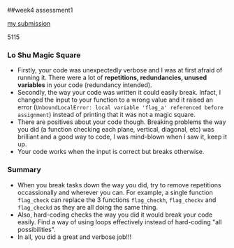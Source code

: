 ##week4 assessment1

[my submission](https://repl.it/@iOghenetega/LustrousUnselfishDonateware)

5115

### Lo Shu Magic Square

- Firstly, your code was unexpectedly verbose and I was at first afraid of running it. There were a lot of **repetitions, redundancies, unused variables** in your code (redundancy intended).
- Secondly, the way your code was written it could easily break. Infact, I changed the input to your function to a wrong value and it raised an error (`UnboundLocalError: local variable 'flag_a' referenced before assignment`) instead of printing that it was not a magic square.
- There are positives about your code though. Breaking problems the way you did (a function checking each plane, vertical, diagonal, etc) was brilliant and a good way to code, I was mind-blown when I saw it, keep it up.
- Your code works when the input is correct but breaks otherwise.


### Summary

- When you break tasks down the way you did, try to remove repetitions occassionally and wherever you can. For example, a single function `flag_check` can replace the 3 functions `flag_checkh`, `flag_checkv` and `flag_checkd` as they are all doing the same thing.
- Also, hard-coding checks the way you did it would break your code easily. Find a way of using loops effectively instead of hard-coding "all possibilities".
- In all, you did a great and verbose job!!!

